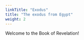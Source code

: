```yaml
---
linkTitle: "Exodus"
title: "The exodus from Egypt"
weight: 2
---
```


Welcome to the Book of Revelation!

<!--more-->
